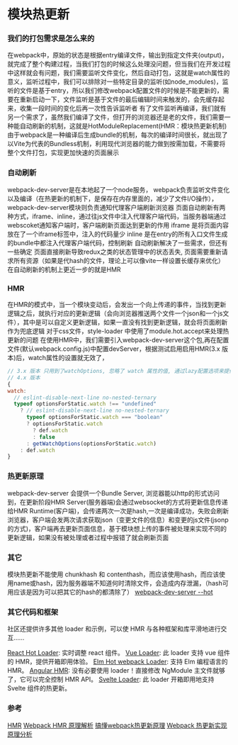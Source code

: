 # 模块热更新
### 我们的打包需求是怎么来的
在webpack中，原始的状态是根据entry编译文件，输出到指定文件夹(output)，就完成了整个构建过程，当我们打包的时候这么处理没问题，但当我们在开发过程中这样就会有问题，我们需要监听文件变化，然后自动打包，这就是watch属性的意义，监听过程中，我们可以排除对一些特定目录的监听(如node_modules)，监听的文件是基于entry，所以我们修改webpack配置文件的时候是不能更新的，需要在重新启动一下，文件监听是基于文件的最后编辑时间来触发的，会先缓存起来，收集一段时间的变化后再一次性告诉监听者
有了文件监听再编译，我们就有另一个需求了，虽然我们编译了文件，但打开的浏览器还是老的文件，我们需要一种能自动刷新的机制，这就是HotModuleReplacement(HMR：模块热更新机制)
由于webpack是一种编译后生成bundle的机制，每次的编译时间很长，就出现了以Vite为代表的Bundless机制，利用现代浏览器的能力做到按需加载，不需要将整个文件打包，实现更加快速的页面展示
### 自动刷新
webpack-dev-server是在本地起了一个node服务，
webpack负责监听文件变化以及编译（在热更新的机制下，是保存在内存里面的，减少了文件I/O操作），webpack-dev-server模块则负责通知代理客户端刷新浏览器
页面自动刷新有两种方式，iframe、inline，通过往js文件中注入代理客户端代码，当服务器端通过webscoket通知客户端时，客户端刷新页面达到更新的作用
iframe 是将页面内容放在了一个iframe标签中，注入的代码量少
inline 是在entry的所有入口文件生成的bundle中都注入代理客户端代码，控制刷新
自动刷新解决了一些需求，但还有一些确定
页面直接刷新导致redux之类的状态管理中的状态丢失,
页面需要重新请求所有资源（如果是代hash的文件，理论上可以像vite一样设置长缓存来优化）
在自动刷新的机制上更近一步的就是HMR
### HMR
在HMR的模式中，当一个模块变动后，会发出一个向上传递的事件，当找到更新逻辑之后，就执行对应的更新逻辑（会向浏览器推送两个文件一个json和一个js文件），其中是可以自定义更新逻辑，如果一直没有找到更新逻辑，就会将页面刷新作为兜底逻辑
对于css文件，style-loader 中使用了module.hot.accept来处理热更新的问题
在使用HMR中，我们需要引入webpack-dev-server这个包,再在配置文件(默认webpack.config.js)中配置devServer，根据测试启用启用HMR(3.x 版本)后，watch属性的设置就无效了，
``` javascript
// 3.x 版本 只用到了watchOptions, 忽略了 watch 属性的值, 通过lazy配置选项来提供类似的能力了（但我在尝试的过程中报错了）
// 4.x 版本
{
watch:
  // eslint-disable-next-line no-nested-ternary
  typeof optionsForStatic.watch !== "undefined"
    ? // eslint-disable-next-line no-nested-ternary
      typeof optionsForStatic.watch === "boolean"
      ? optionsForStatic.watch
        ? def.watch
        : false
      : getWatchOptions(optionsForStatic.watch)
    : def.watch
}
```

### 热更新原理
webpack-dev-server 会提供一个Bundle Server, 浏览器能以http的形式访问到，在更新阶段HMR Server(服务器端)会通过websocket的方式将更新信息传递给HMR Runtime(客户端)，会传递两次一次是hash,一次是编译成功，失败会刷新浏览器，客户端会发两次请求获取json（变更文件的信息）和变更的js文件(jsonp的方式)，客户端再去更新页面信息，基于模块想上传的事件被处理来实现不同的更新逻辑，如果没有被处理或者过程中报错了就会刷新页面

### 其它
模块热更新不能使用 chunkhash 和 contenthash，而应该使用hash，而应该使用name或hash，因为服务器端不知道何时清除文件，会造成内存泄漏，（hash可用应该是因为可以把其它的hash的都清除了）
[webpack-dev-server --hot](https://github.com/webpack/webpack-dev-server/issues/377)
### 其它代码和框架
社区还提供许多其他 loader 和示例，可以使 HMR 与各种框架和库平滑地进行交互……

[React Hot Loader](https://github.com/gaearon/react-hot-loader): 实时调整 react 组件。
[Vue Loader](https://github.com/vuejs/vue-loader): 此 loader 支持 vue 组件的 HMR，提供开箱即用体验。
[Elm Hot webpack Loader](https://github.com/klazuka/elm-hot-webpack-loader): 支持 Elm 编程语言的 HMR。
[Angular HMR](https://github.com/PatrickJS/angular-hmr): 没有必要使用 loader！直接修改 NgModule 主文件就够了，它可以完全控制 HMR API。
[Svelte Loader](https://github.com/sveltejs/svelte-loader): 此 loader 开箱即用地支持 Svelte 组件的热更新。

### 参考
[HMR](https://webpack.docschina.org/guides/hot-module-replacement#enabling-hmr)
[Webpack HMR 原理解析](https://zhuanlan.zhihu.com/p/30669007)
[搞懂webpack热更新原理](https://github.com/careteenL/webpack-hmr)
[Webpack 热更新实现原理分析](https://zhuanlan.zhihu.com/p/30623057)